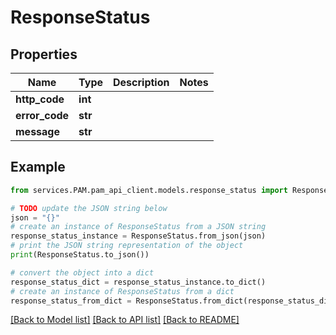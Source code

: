 # ResponseStatus


## Properties

Name | Type | Description | Notes
------------ | ------------- | ------------- | -------------
**http_code** | **int** |  | 
**error_code** | **str** |  | 
**message** | **str** |  | 

## Example

```python
from services.PAM.pam_api_client.models.response_status import ResponseStatus

# TODO update the JSON string below
json = "{}"
# create an instance of ResponseStatus from a JSON string
response_status_instance = ResponseStatus.from_json(json)
# print the JSON string representation of the object
print(ResponseStatus.to_json())

# convert the object into a dict
response_status_dict = response_status_instance.to_dict()
# create an instance of ResponseStatus from a dict
response_status_from_dict = ResponseStatus.from_dict(response_status_dict)
```
[[Back to Model list]](../README.md#documentation-for-models) [[Back to API list]](../README.md#documentation-for-api-endpoints) [[Back to README]](../README.md)


